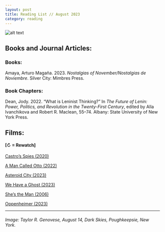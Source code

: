 ```yaml
---
layout: post
title: Reading List // August 2023
category: reading
---
```


![alt text](https://trgenovese.github.io/blog/images/aug23reading.jpg)

## Books and Journal Articles:

### Books:
Amaya, Arturo Magaña. 2023. *Nostalgias of November/Nostalgias de Noviembre*. Silver City: Mimbres Press.

### Book Chapters:
Dean, Jody. 2022. “What is Leninist Thinking?” In *The Future of Lenin: Power, Politics, and Revolution in the Twenty-First Century*, edited by Alla Ivanchikova and Robert R. Maclean, 55–74. Albany: State University of New York Press.

## Films:
#### [↻ = Rewatch]

[Castro’s Spies (2020)](https://letterboxd.com/trgenovese/film/castros-spies/)

[A Man Called Otto (2022)](https://boxd.it/4HLT8n)

[Asteroid City (2023)](https://boxd.it/4I56it)

[We Have a Ghost (2023)](https://letterboxd.com/trgenovese/film/we-have-a-ghost/)

[She’s the Man (2006)](https://boxd.it/4JkqXl)

[Oppenheimer (2023)](https://letterboxd.com/trgenovese/film/oppenheimer-2023/)

___
###### Image: Taylor R. Genovese, August 14, Dark Skies, Poughkeepsie, New York.
